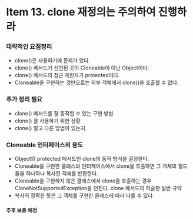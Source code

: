 # Item 13. clone 재정의는 주의하여 진행하라

### 대략적인 요점정리
* clone()은 사용하기에 문제가 있다.
* clone() 메서드가 선언된 곳이 Cloneable이 아닌 Object이다.
* clone() 메서드의 접근 제한자가 protected이다.
* Cloneable을 구현하는 것만으로는 외부 객체에서 clone()을 호출할 수 없다.


### 추가 정리 필요
* clone() 메서드를 잘 동작할 수 있는 구현 방법
* clone() 을 사용하기 위한 상황
* clone() 말고 다른 방법이 있는지

### Cloneable 인터페이스의 용도
* Object의 protected 메서드인 clone의 동작 방식을 결정한다.
* Cloneable을 구현한 클래스의 인터페이스에서 clone을 호출하면 그 객체의 필드들을 하나하나 복사한 객체를 반환한다.
* Cloneable을 구현하지 않은 클래스에서  clone을 호출하는 경우 CloneNotSupportedException을 던진다.
clone 메서드의 허술한 일반 규약
* 복사의 정확한 뜻은 그 객체를 구현한 클래스에 따라 다를 수 있다.

#### 추후 보충 예정